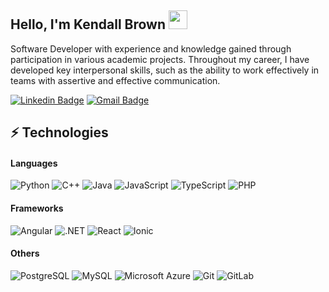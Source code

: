 ## Hello, I'm Kendall Brown <img src="https://raw.githubusercontent.com/aemmadi/aemmadi/master/wave.gif" width="30">

Software Developer with experience and knowledge gained through participation in various academic projects. Throughout my career, I have developed key interpersonal skills, such as the ability to work effectively in teams with assertive and effective communication.

[![Linkedin Badge](https://img.shields.io/badge/-KendallBrown-blue?style=flat-square&logo=Linkedin&logoColor=white&link=https://www.linkedin.com/in/anirudhemmadi/)](https://www.linkedin.com/in/anirudhemmadi/)
[![Gmail Badge](https://img.shields.io/badge/-kenbrojim21@gmail.com-c14438?style=flat-square&logo=Gmail&logoColor=white&link=mailto:kanna6501@gmail.com)](mailto:kenbrojim21@gmail.com)

## ⚡ Technologies

#### Languages
![Python](https://img.shields.io/badge/-Python-black?style=flat-square&logo=Python)
![C++](https://img.shields.io/badge/-C++-00599C?style=flat-square&logo=c)
![Java](https://img.shields.io/badge/-java-E34A86?style=flat-square&logo=java)
![JavaScript](https://img.shields.io/badge/-JavaScript-black?style=flat-square&logo=javascript)
![TypeScript](https://img.shields.io/badge/-TypeScript-007ACC?style=flat-square&logo=typescript&logoColor=white)
![PHP](https://img.shields.io/badge/-PHP-black?style=flat-square&logo=PHP)


#### Frameworks
![Angular](https://img.shields.io/badge/-Angular-E34F26?style=flat-square&logo=Angular&logoColor=white)
![.NET](https://img.shields.io/badge/-.NET-1572B6?style=flat-square&logo=.NET)
![React](https://img.shields.io/badge/-React-563D7C?style=flat-square&logo=React)
![Ionic](https://img.shields.io/badge/-Ionic-black?style=flat-square&logo=Ionic)



#### Others
![PostgreSQL](https://img.shields.io/badge/-PostgreSQL-336791?style=flat-square&logo=postgresql)
![MySQL](https://img.shields.io/badge/-MySQL-black?style=flat-square&logo=mysql)
![Microsoft Azure](https://img.shields.io/badge/Microsoft%20Azure-232F7E?style=flat-square&logo=microsoft-azure)
![Git](https://img.shields.io/badge/-Git-black?style=flat-square&logo=git)
![GitLab](https://img.shields.io/badge/-GitLab-FCA121?style=flat-square&logo=gitlab)



